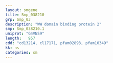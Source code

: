 ```yaml
---
layout: smgene
title: Smp_038210
grp: Smp_03
description: "WW domain binding protein 2"
smp: Smp_038210.1
uniprot: "G4VNS9"
length:   957
cdd: "cd13214, cl17171, pfam02893, pfam10349"
kk: ns
categories: sm
---
```

